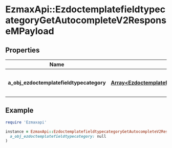 # EzmaxApi::EzdoctemplatefieldtypecategoryGetAutocompleteV2ResponseMPayload

## Properties

| Name | Type | Description | Notes |
| ---- | ---- | ----------- | ----- |
| **a_obj_ezdoctemplatefieldtypecategory** | [**Array&lt;EzdoctemplatefieldtypecategoryAutocompleteElementResponse&gt;**](EzdoctemplatefieldtypecategoryAutocompleteElementResponse.md) | An array of Ezdoctemplatefieldtypecategory autocomplete element response. |  |

## Example

```ruby
require 'Ezmaxapi'

instance = EzmaxApi::EzdoctemplatefieldtypecategoryGetAutocompleteV2ResponseMPayload.new(
  a_obj_ezdoctemplatefieldtypecategory: null
)
```

